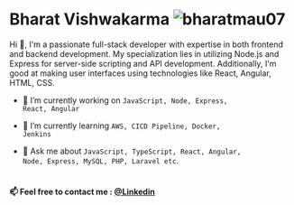 <h1>Bharat Vishwakarma <img src="https://komarev.com/ghpvc/?username=bharatmau07&label=Profile%20views&color=0e75b6&style=flat" alt="bharatmau07" /> </h1>
<p>Hi 👋, I'm a passionate full-stack developer with expertise in both frontend and backend development. My specialization lies in utilizing Node.js and Express for server-side scripting and API development. Additionally, I'm good at making user interfaces using technologies like React, Angular, HTML, CSS.</p>

- 🔭 I’m currently working on <code>JavaScript, Node, Express, React, Angular</code>

- 🌱 I’m currently learning <code>AWS, CICD Pipeline, Docker, Jenkins</code>

- 💬 Ask me about <code>JavaScript, TypeScript, React, Angular, Node, Express, MySQL, PHP, Laravel etc</code>.
<br><br>

<h4 align="left">📫 Feel free to contact me : <a href="https://www.linkedin.com/in/bharat-vishwakarma-494b71156/" target="_blank">@Linkedin</a></h4>
